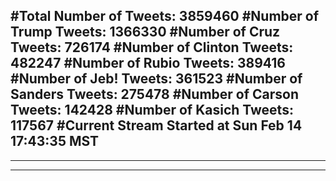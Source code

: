 #Total Number of Tweets: 3859460 
#Number of Trump Tweets: 1366330
#Number of Cruz Tweets: 726174
#Number of Clinton Tweets: 482247
#Number of Rubio Tweets: 389416
#Number of Jeb! Tweets: 361523
#Number of Sanders Tweets: 275478
#Number of Carson Tweets: 142428
#Number of Kasich Tweets: 117567
#Current Stream Started at Sun Feb 14 17:43:35 MST
---
---
---
